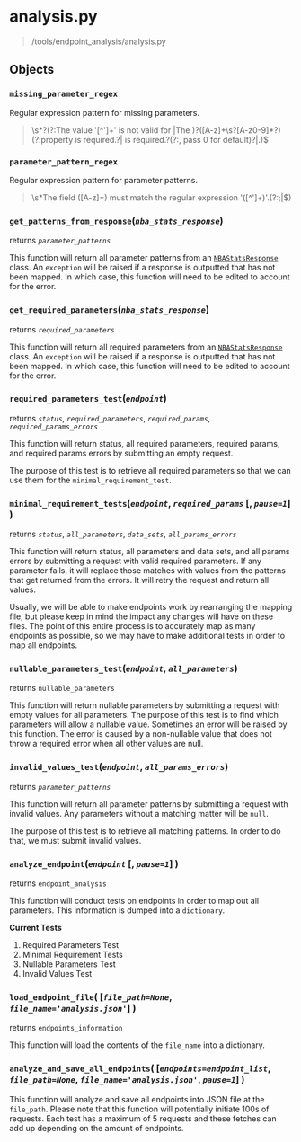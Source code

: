 # analysis.py
>/tools/endpoint_analysis/analysis.py

## Objects

### `missing_parameter_regex`

Regular expression pattern for missing parameters.
>\s*?(?:The value '[^']+' is not valid for |The )?([A-z]+\s?[A-z0-9]*?)(?:property is required\.?| is required\.?(?:, pass 0 for default)?|\.)$

### `parameter_pattern_regex`

Regular expression pattern for parameter patterns.
>\s*The field ([A-z]+) must match the regular expression '([^']+)'\.(?:;|$)

### `get_patterns_from_response`(_`nba_stats_response`_)

returns _`parameter_patterns`_

This function will return all parameter patterns from an [`NBAStatsResponse`]() class. An `exception` will be raised if a response is outputted that has not been mapped. In which case, this function will need to be edited to account for the error.

### `get_required_parameters`(_`nba_stats_response`_)

returns _`required_parameters`_

This function will return all required parameters from an [`NBAStatsResponse`]() class. An `exception` will be raised if a response is outputted that has not been mapped. In which case, this function will need to be edited to account for the error.
 

### `required_parameters_test`(_`endpoint`_)

returns _`status`_, _`required_parameters`_, _`required_params`_, _`required_params_errors`_

This function will return status, all required parameters, required params, and required params errors by submitting an empty request. 

The purpose of this test is to retrieve all required parameters so that we can use them for the `minimal_requirement_test`.
 
### `minimal_requirement_tests`(_`endpoint`_, _`required_params`_ \[, _`pause=1`_\] )

returns _`status`_, _`all_parameters`_, _`data_sets`_, _`all_params_errors`_

This function will return status, all parameters and data sets, and all params errors by submitting a request with valid required parameters. If any parameter fails, it will replace those matches with values from the patterns that get returned from the errors. It will retry the request and return all values.

Usually, we will be able to make endpoints work by rearranging the mapping file, but please keep in mind the impact any changes will have on these files. The point of this entire process is to accurately map as many endpoints as possible, so we may have to make additional tests in order to map all endpoints. 
 
### `nullable_parameters_test`(_`endpoint`_, _`all_parameters`_)

returns `nullable_parameters`

This function will return nullable parameters by submitting a request with empty values for all parameters. The purpose of this test is to find which parameters will allow a nullable value. Sometimes an error will be raised by this function. The error is caused by a non-nullable value that does not throw a required error when all other values are null.

### `invalid_values_test`(_`endpoint`_, _`all_params_errors`_)

returns _`parameter_patterns`_

This function will return all parameter patterns by submitting a request with invalid values. Any parameters without a matching matter will be `null`. 

The purpose of this test is to retrieve all matching patterns. In order to do that, we must submit invalid values.

### `analyze_endpoint`(_`endpoint`_ \[, _`pause=1`_\] )

returns `endpoint_analysis`

This function will conduct tests on endpoints in order to map out all parameters. This information is dumped into a `dictionary`.

**Current Tests**

1. Required Parameters Test
2. Minimal Requirement Tests
3. Nullable Parameters Test
4. Invalid Values Test


### `load_endpoint_file`( \[_`file_path=None`_, _`file_name='analysis.json'`_\] )

returns `endpoints_information`

This function will load the contents of the `file_name` into a dictionary.

### `analyze_and_save_all_endpoints`( \[_`endpoints=endpoint_list`_, _`file_path=None`_, _`file_name='analysis.json'`_, _`pause=1`_\] )

This function will analyze and save all endpoints into JSON file at the `file_path`. Please note that this function will potentially initiate 100s of requests. Each test has a maximum of 5 requests and these fetches can add up depending on the amount of endpoints.
